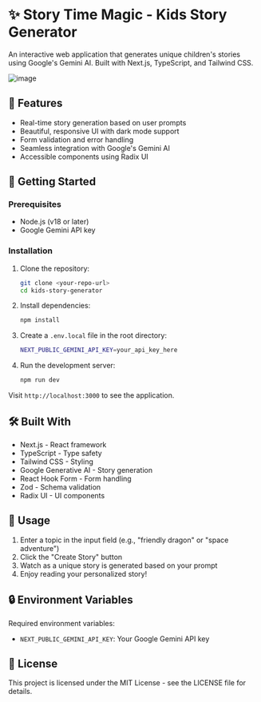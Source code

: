 # ✨ Story Time Magic - Kids Story Generator

An interactive web application that generates unique children's stories using Google's Gemini AI. Built with Next.js, TypeScript, and Tailwind CSS.

![image](https://github.com/user-attachments/assets/a1b745a4-ca35-4cc6-9b44-5f9602024f40)


## 🌟 Features

- Real-time story generation based on user prompts
- Beautiful, responsive UI with dark mode support
- Form validation and error handling
- Seamless integration with Google's Gemini AI
- Accessible components using Radix UI

## 🚀 Getting Started

### Prerequisites

- Node.js (v18 or later)
- Google Gemini API key

### Installation

1. Clone the repository:
    ```bash
    git clone <your-repo-url>
    cd kids-story-generator
    ```

2. Install dependencies:
    ```bash
    npm install
    ```

3. Create a `.env.local` file in the root directory:
    ```bash
    NEXT_PUBLIC_GEMINI_API_KEY=your_api_key_here
    ```

4. Run the development server:
    ```bash
    npm run dev
    ```

Visit `http://localhost:3000` to see the application.

## 🛠️ Built With

- Next.js - React framework
- TypeScript - Type safety
- Tailwind CSS - Styling
- Google Generative AI - Story generation
- React Hook Form - Form handling
- Zod - Schema validation
- Radix UI - UI components

## 📝 Usage

1. Enter a topic in the input field (e.g., "friendly dragon" or "space adventure")
2. Click the "Create Story" button
3. Watch as a unique story is generated based on your prompt
4. Enjoy reading your personalized story!

## 🔒 Environment Variables

Required environment variables:
- `NEXT_PUBLIC_GEMINI_API_KEY`: Your Google Gemini API key

## 📄 License

This project is licensed under the MIT License - see the LICENSE file for details.
